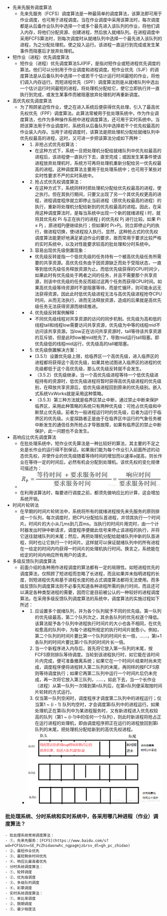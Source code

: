 - 先来先服务调度算法
	- 先来先服务（FCFS）调度算法是一种最简单的调度算法，该算法即可用于作业调度，也可用于进程调度。当在作业调度中采用该算法时，每次调度都是从后备作业队列中选择一个或多个最先进入该队列的作业，将他们调入内存，将他们分配资源、创建进程，然后放入就绪队列。在进程调度中采用FCFS算法时，则每次调度时从就绪队列中选择一个最先进入该队列的进程，为之分配处理机，使之投入运行。该进程一直运行到完成或发生某事件而阻塞后才放弃处理机。
- 短作业（进程）优先调度算法
	- 短作业（进程）优先调度算法SJ(P)F，是指对短作业或短进程优先调度的算法。他们可以分别用于作业调度和进程调度。短作业优先（SJF）的调度算法是从后备队列中选择一个或若干个估计运行时间最短的作业，将他们调入内存运行。而短进程优先（SPF）调度算法则是从就绪队列中选出一个估计运行时间最短的进程，将处理机分配给它，使它立即执行并一直执行到完成，或发生某事件而被阻塞放弃处理机时再重新调度。
- 高优先权先调度算法
	- 为了照顾紧迫性作业，使之在进入系统后便获得优先处理，引入了最高优先权优先（FPF）调度算法。此算法常被用于批处理系统中，作为作业调度算法，也作为多种操作系统中进程调度算法，还可用于实时系统中。当把该算法用于作业调度时，系统将从后备队列中选择若干个优先权最高的作业装入内存。当用于进程调度时，该算法是把处理机分配给就绪队列中优先权最高的进程，这时，又可进一步把该算法分成如下两种：
		- 1. 非抢占式优先权算法：
			- 在这种方式下，系统一旦把处理机分配给就绪队列中优先权最高的进程后，该进程便一直执行下去，直至完成；或因发生某事件使该进程放弃处理机时，系统方可再将处理机重新分配给另一优先权最高的进程。这种调度算法主要用于批处理系统中；也可用于某些对实时性要求不严的实时系统中。
		- 2. 抢占式优先权调度算法：
			- 在这种方式下，系统同样时把处理机分配给优先权最高的进程，使之执行。但在其执行期间，只要又出现了另一个其优先权更高的进程，进程调度程序就立即停止当前进程（原优先权最高的进程）的执行，重新将处理机分配给新到的优先权最高的进程。因此，在采用这种调度算法时，是每当系统中出现一个新的就绪进程 i 时，就将其优先权 Pi 与正在执行的进程 j 的优先权 Pj 进行比较。如果 Pi ≤ Pj ，原进程Pj便继续执行；但如果时 Pi>Pj，则立即停止Pj的执行，做进程切换，使i进程投入执行。显然，这种抢占式的优先权调度算法能更好地满足紧迫作业的要求，故而常用于要求比较严格的实时系统中，以及对性能要求较高的批处理和分时系统中。
		- 3. 容易出现优先级倒置现象：
			- 优先级反转是指一个低优先级的任务持有一个被高优先级任务所需要的共享资源。高优先任务由于因资源缺乏而处于受阻状态，一直等到低优先级任务释放资源为止。而低优先级获得的CPU时间少，如果此时有优先级处于两者之间的任务，并且不需要那个共享资源，则该中优先级的任务反而超过这两个任务而获得CPU时间。如果高优先级等待资源时不是阻塞等待，而是忙循环，则可能永远无法获得资源，因此此时低优先级进程无法与高优先级进程抢夺CPU时间，从而无法执行，进而无法释放资源，造成的后果就是高优先级任务无法获得资源而继续推进。
		- 4. 优先级反转案例解释：
			- 不同优先级线程对共享资源的访问的同步机制。优先级为高和低的线程tall和线程low需要访问共享资源，优先级为中等的线程mid不访问该共享资源。当low正在访问共享资源时，tall等待该共享资源的互斥锁，但是此时low被mid抢先了，导致mid运行tall阻塞。即优先级低的线程mid运行，优先级高的tall被阻塞。
		- 5. 优先级倒置解决方案：
			- (3.5.1）设置优先级上限，给临界区一个高优先级，进入临界区的进程都将获得这个高优先级，如果其他试图进入临界区的进程的优先级都低于这个高优先级，那么优先级反转就不会发生。
			- （3.5.2）优先级继承，当一个高优先级进程等待一个低优先级进程持有的资源时，低优先级进程将暂时获得高优先级进程的优先级别，在释放共享资源后，低优先级进程回到原来的优先级别。嵌入式系统VxWorks就是采用这种策略。
			- （3.5.3）第三种方法就是临界区禁止中断，通过禁止中断来保护临界区，采用此种策略的系统只有两种优先级：可抢占优先级和中断禁止优先级。前者为一般进程运行时的优先级，后者为运行于临界区的优先级。火星探路者正是由于在临界区中运行的气象任务被中断发生的通信任务所抢占才导致故障，如果有临界区的禁止中断保护，此一问题也不会发生。
- 高响应比优先调度算法
	- 在批处理系统中，短作业优先算法是一种比较好的算法，其主要的不足之处是长作业的运行得不到保证。如果我们能为每个作业引入前面所述的动态优先权，并使作业的优先级随着等待时间的增加而以速率a提高，则长作业在等待一定的时间后，必然有机会分配到处理机。该优先权的变化规律可描述为：
	- ![image.png](../assets/image_1661930274522_0.png)
	- 在利用该算法时，每要进行调度之前，都须先做响应比的计算，这会增加系统开销。
- 时间片轮转法
	- 在早期的时间片轮转法中，系统将所有的就绪进程按先来先服务的原则排成一个队列，每次调度时，把CPU分配给队首进程，并领其执行一个时间片。时间片的大小从几ms到几百ms。当执行的时间片用完时，由一个计时器发出时钟中断请求，调度程序便据此信号来停止该进程的执行，并将它送往就绪队列的末尾；然后，再把处理机分配给就绪队列中新的队首进程，同时也让它执行一个时间片。这样就可以保证就绪队列中的所有进程在一给定的时间内均获得一时间片的处理机执行时间。换言之，系统能在给定的时间内响应所有用户的请求。
- 多级反馈队列调度算法
	- 前面介绍的各种用作进程调度的算法都有一定的局限性。如短进程优先的调度算法，仅照顾了短进程而忽略了长进程，而且如果并未指明进程的长度，则短进程优先和基于进程长度的抢占式调度算法都将无法使用。而多级反馈队列调度算法则不必事先知道各种进程所需的执行时间，而且还可以满足各种类型进程的需要，因而它是目前被公认的一种较好的进程调度算法。在采用多级反馈队列调度算法的系统中，调度算法的实施过程如下所述：
		- 1. 应设置多个就绪队列，并为各个队列赋予不同的优先级。第一队列的优先级最高，第二个队列次之，其余各队列的优先权逐个降低。该算法赋予各个队列中进程执行时间片的大小也各不相同，在优先权愈高的队列中，为每个进程所规定的执行时间片就愈小。例如，第二个队列的时间片要比第一个队列的时间片长一倍，......，第i+1各队列的时间片要比第i个队列的时间片长一倍。
		  2. 当一个新程序进入内存后，首先将它放入第一队列的末尾，按FCFS原则排队等待调度。当轮到该进程执行时，如它能在该时间片内完成，便可准备撤离系统；如果它在一个时间片结束时尚未完成，调度程序便将进程转入第二队列的末尾，再同样的按FCFS原则等待调度执行；如果它再第二队列中运行一个时间片后仍未完成，再一次将它放入第三队列，......，如此下去，当一个长作业（进程）从第一队列一次降到第n队列后，在第n队列便采取按时间片轮转的方式运行。
		  3. 仅当第一队列空闲时，调度程序才调度第二队列中的进程运行；仅当第1 ~ (i - 1) 队列均空时，才会调度第i队列中的进程运行。如果处理机正在第i队列中为某进程服务时，又有新进程进入优先权较高的队列（第1 ~ (i-1)中的任何一个队列），则此时新进程将抢占正在运行进程的处理机，即由调度程序把正在运行的进程放回到第i队列的末尾，把处理机分配给新到的高优先权进程。
		- ![image.png](../assets/image_1661931163840_0.png)
### **批处理系统、分时系统和实时系统中，各采用哪几种进程（作业）调度算法？**
	- 批处理系统常用调度算法：
	- ①、先来先服务：[FCFS](https://www.baidu.com/s?wd=FCFS&tn=SE_PcZhidaonwhc_ngpagmjz&rsv_dl=gh_pc_zhidao)
	- ②、最短作业优先
	- ③、最短剩余时间优先
	- ④、响应比最高者优先
	- 分时系统调度算法：
	- ①、轮转调度
	- ②、优先级调度
	- ③、多级队列调度
	- ④、彩票调度
	- 实时系统调度算法：
	- ①、单比率调度
	- ②、限期调度
	- ③、最少裕度法